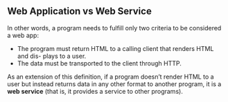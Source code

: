 ## Web Application vs Web Service

In other words, a program needs to fulfill only two criteria to be considered a web app:
- The program must return HTML to a calling client that renders HTML and dis- plays to a user.
- The data must be transported to the client through HTTP.

As an extension of this definition, if a program doesn’t render HTML to a user but instead returns data in any other format to another program, it is a **web service** (that is, it provides a service to other programs). 

